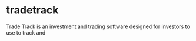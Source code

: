 # tradetrack
Trade Track is an investment and trading software designed for investors to use to track and 
